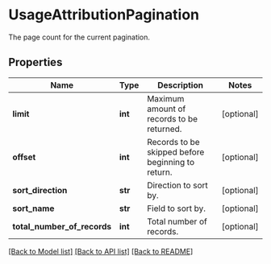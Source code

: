 # UsageAttributionPagination

The page count for the current pagination.

## Properties
Name | Type | Description | Notes
------------ | ------------- | ------------- | -------------
**limit** | **int** | Maximum amount of records to be returned. | [optional] 
**offset** | **int** | Records to be skipped before beginning to return. | [optional] 
**sort_direction** | **str** | Direction to sort by. | [optional] 
**sort_name** | **str** | Field to sort by. | [optional] 
**total_number_of_records** | **int** | Total number of records. | [optional] 

[[Back to Model list]](README.md#documentation-for-models) [[Back to API list]](README.md#documentation-for-api-endpoints) [[Back to README]](README.md)


